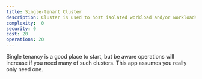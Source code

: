 ```yaml
---
title: Single-tenant Cluster
description: Cluster is used to host isolated workload and/or workloads developed by 1 team
complexity:  0
security: 0
cost: 20
operations: 20
---
```


Single tenancy is a good place to start, but be aware operations will increase if you need many of such clusters. This app assumes you really only need one.